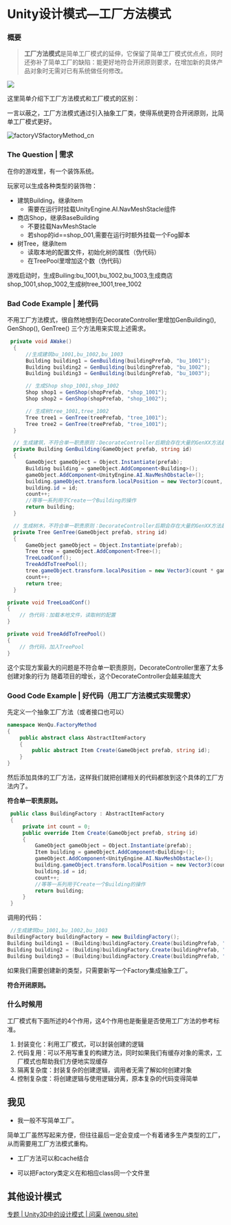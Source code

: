 # Unity设计模式—工厂方法模式

### 概要

> **工厂方法模式**是简单工厂模式的延伸，它保留了简单工厂模式优点点，同时还弥补了简单工厂的缺陷：能更好地符合开闭原则要求，在增加新的具体产品对象时无需对已有系统做任何修改。

![](https://wenqu-1315878694.cos.ap-shanghai.myqcloud.com/www/uploads/2023/02/01/factorymethod.png)

这里简单介绍下工厂方法模式和工厂模式的区别：

一言以蔽之，工厂方法模式通过引入抽象工厂类，使得系统更符合开闭原则，比简单工厂模式更好。
<!-- more -->

![factoryVSfactoryMethod_cn](https://wenqu-1315878694.cos.ap-shanghai.myqcloud.com/www/uploads/2023/02/01/factoryVSfactoryMethod_cn.png)


### The Question | 需求

在你的游戏里，有一个装饰系统。

玩家可以生成各种类型的装饰物：

- 建筑Building，继承Item
  - 需要在运行时挂载UnityEngine.AI.NavMeshStacle组件
- 商店Shop，继承BaseBuilding
   - 不要挂载NavMeshStacle
   - 若shop的id==shop_001,需要在运行时额外挂载一个Fog脚本
- 树Tree，继承Item
  - 读取本地的配置文件，初始化树的属性（伪代码）
  - 在TreePool里增加这个数（伪代码）

游戏启动时，生成Builing:bu_1001,bu_1002,bu_1003,生成商店shop_1001,shop_1002,生成树tree_1001,tree_1002

### Bad Code Example | 差代码

不用工厂方法模式，很自然地想到在DecorateController里增加GenBuilding(), GenShop(), GenTree() 三个方法用来实现上述需求。

```c#
 private void AWake()
  {
      //生成建筑bu_1001,bu_1002,bu_1003
      Building building1 = GenBuilding(buildingPrefab, "bu_1001");
      Building building2 = GenBuilding(buildingPrefab, "bu_1002");
      Building building3 = GenBuilding(buildingPrefab, "bu_1003");

      // 生成Shop shop_1001,shop_1002
      Shop shop1 = GenShop(shopPrefab, "shop_1001");
      Shop shop2 = GenShop(shopPrefab, "shop_1002");

      // 生成树tree_1001,tree_1002
      Tree tree1 = GenTree(treePrefab, "tree_1001");
      Tree tree2 = GenTree(treePrefab, "tree_1001");
  }

  // 生成建筑，不符合单一职责原则：DecorateController后期会存在大量的GenXX方法越来越庞大
  private Building GenBuilding(GameObject prefab, string id)
  {
      GameObject gameObject = Object.Instantiate(prefab);
      Building building = gameObject.AddComponent<Building>();
      gameObject.AddComponent<UnityEngine.AI.NavMeshObstacle>();
      building.gameObject.transform.localPosition = new Vector3(count, 0, count) * gameObject.transform.localScale.x;
      building.id = id;
      count++;
      //等等一系列用于Create一个Building的操作
      return building;
  }

  // 生成树木，不符合单一职责原则：DecorateController后期会存在大量的GenXX方法越来越庞大
  private Tree GenTree(GameObject prefab, string id)
  {
      GameObject gameObject = Object.Instantiate(prefab);
      Tree tree = gameObject.AddComponent<Tree>();
      TreeLoadConf();
      TreeAddToTreePool();
      tree.gameObject.transform.localPosition = new Vector3(count * gameObject.transform.localScale.x, 6, count * gameObject.transform.localScale.x);
      count++;
      return tree;
  }

private void TreeLoadConf()
{
    // 伪代码：加载本地文件，读取树的配置
}

private void TreeAddToTreePool()
{
    // 伪代码，加入TreePool
}
```

这个实现方案最大的问题是不符合单一职责原则，DecorateController里塞了太多创建对象的行为
随着项目的增长，这个DecorateController会越来越庞大

### Good Code Example | 好代码（用工厂方法模式实现需求）

先定义一个抽象工厂方法（或者接口也可以）

```c#
namespace WenQu.FactoryMethod
{
    public abstract class AbstractItemFactory
    {
        public abstract Item Create(GameObject prefab, string id);
    }
}
```

然后添加具体的工厂方法，这样我们就把创建相关的代码都放到这个具体的工厂方法内了。

**符合单一职责原则。**

```c#
 public class BuildingFactory : AbstractItemFactory
 {
     private int count = 0;
     public override Item Create(GameObject prefab, string id)
     {
         GameObject gameObject = Object.Instantiate(prefab);
         Item building = gameObject.AddComponent<Building>();
         gameObject.AddComponent<UnityEngine.AI.NavMeshObstacle>();
         building.gameObject.transform.localPosition = new Vector3(count, 0, count) * gameObject.transform.localScale.x;
         building.id = id;
         count++;
         //等等一系列用于Create一个Building的操作
         return building;
     }
 }
```

调用的代码：

```c#
 //生成建筑bu_1001,bu_1002,bu_1003
BuildingFactory buildingFactory = new BuildingFactory();
Building building1 = (Building)buildingFactory.Create(buildingPrefab, "bu_1001");
Building building2 = (Building)buildingFactory.Create(buildingPrefab, "bu_1002");
Building building3 = (Building)buildingFactory.Create(buildingPrefab, "bu_1003");
```

如果我们需要创建新的类型，只需要新写一个Factory集成抽象工厂。

**符合开闭原则。**

### 什么时候用

工厂模式有下面所述的4个作用，这4个作用也是衡量是否使用工厂方法的参考标准。

1. 封装变化：利用工厂模式，可以封装创建的逻辑
2. 代码复用：可以不用写重复的构建方法，同时如果我们有缓存对象的需求，工厂模式也帮助我们方便地实现缓存
3. 隔离复杂度：封装复杂的创建逻辑，调用者无需了解如何创建对象
4. 控制复杂度：将创建逻辑与使用逻辑分离，原本复杂的代码变得简单

## 我见

- 我一般不写简单工厂。

​		简单工厂虽然写起来方便，但往往最后一定会变成一个有着诸多生产类型的工厂，从而需要用工厂方法模式重构。

- 工厂方法可以和cache结合

- 可以把Factory类定义在和相应class同一个文件里

## 其他设计模式

[专题 | Unity3D中的设计模式 | 问渠 (wenqu.site)](https://wenqu.site/Unity-Design-Pattern.html)